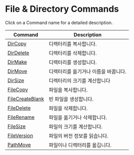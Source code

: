# File & Directory Commands

Click on a Command name for a detailed description.

| Command | Description |
| --- | --- |
| [DirCopy](./DirCopy.md) | 디렉터리를 복사합니다. |
| [DirDelete](./DirDelete.md) | 디렉터리를 삭제합니다. |
| [DirMake](./DirMake.md) | 디렉터리를 생성합니다. |
| [DirMove](./DirMove.md) | 디렉터리를 옮기거나 이름을 바꿉니다. |
| [DirSize](./DirSize.md) | 디렉터리의 크기를 계산합니다 |
| [FileCopy](./FileCopy.md) | 파일을 복사합니다. |
| [FileCreateBlank](./FileCreateBlank.md) | 빈 파일을 생성합니다. |
| [FileDelete](./FileDelete.md) | 파일을 삭제합니다. |
| [FileRename](./FileRename.md) | 파일을 옮기거나 삭제합니다. |
| [FileSize](./FileSize.md) | 파일의 크기를 계산합니다. |
| [FileVersion](./FileVersion.md) | 파일의 버전 정보를 읽습니다. |
| [PathMove](./PathMove.md) | 파일이나 디렉터리를 옮깁니다. |